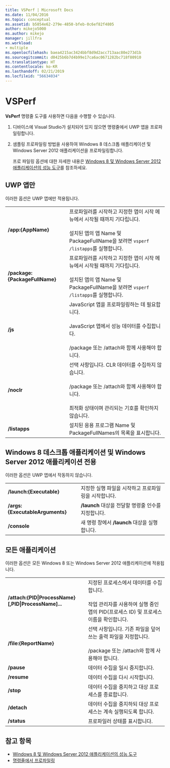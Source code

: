 ```yaml
---
title: VSPerf | Microsoft Docs
ms.date: 11/04/2016
ms.topic: conceptual
ms.assetid: b5854e62-279e-4850-bfeb-0c6ef82f4805
author: mikejo5000
ms.author: mikejo
manager: jillfra
ms.workload:
- multiple
ms.openlocfilehash: baea4215ac3424bbf8d9d2acc713aac80e273d1b
ms.sourcegitcommit: d0425b6b7d4b99e17ca6ac0671282bc718f80910
ms.translationtype: HT
ms.contentlocale: ko-KR
ms.lasthandoff: 02/21/2019
ms.locfileid: "56634034"
---
```

# <a name="vsperf"></a>VSPerf
**VsPerf** 명령줄 도구를 사용하면 다음을 수행할 수 있습니다.

1. 디바이스에 Visual Studio가 설치되어 있지 않으면 명령줄에서 UWP 앱을 프로파일링합니다.

2. 샘플링 프로파일링 방법을 사용하여 Windows 8 데스크톱 애플리케이션 및 Windows Server 2012 애플리케이션을 프로파일링합니다.

   프로 파일링 옵션에 대한 자세한 내용은 [Windows 8 및 Windows Server 2012 애플리케이션의 성능 도구](../profiling/performance-tools-on-windows-8-and-windows-server-2012-applications.md)를 참조하세요.

## <a name="uwp-apps-only"></a>UWP 앱만
 이러한 옵션은 UWP 앱에만 적용됩니다.

|||
|-|-|
|**/app:{AppName}**|프로파일러를 시작하고 지정한 앱이 시작 메뉴에서 시작될 때까지 기다립니다.<br /><br /> 설치된 앱의 앱 Name 및 PackageFullName을 보려면 `vsperf /listapps`를 실행합니다.|
|**/package:{PackageFullName}**|프로파일러를 시작하고 지정한 앱이 시작 메뉴에서 시작될 때까지 기다립니다.<br /><br /> 설치된 앱의 앱 Name 및 PackageFullName을 보려면 `vsperf /listapps`를 실행합니다.|
|**/js**|JavaScript 앱을 프로파일링하는 데 필요합니다.<br /><br /> JavaScript 앱에서 성능 데이터를 수집합니다.<br /><br /> /package 또는 /attach와 함께 사용해야 합니다.|
|**/noclr**|선택 사항입니다. CLR 데이터를 수집하지 않습니다.<br /><br /> /package 또는 /attach와 함께 사용해야 합니다.<br /><br /> 최적화 상태이며 관리되는 기호를 확인하지 않습니다.|
|**/listapps**|설치된 응용 프로그램 Name 및 PackageFullNames의 목록을 표시합니다.|

## <a name="windows-8-desktop-applications-and-windows-server-2012-applications-only"></a>Windows 8 데스크톱 애플리케이션 및 Windows Server 2012 애플리케이션 전용
 이러한 옵션은 UWP 앱에서 작동하지 않습니다.

|||
|-|-|
|**/launch:{Executable}**|지정한 실행 파일을 시작하고 프로파일링을 시작합니다.|
|**/args:{ExecutableArguments}**|**/launch** 대상을 전달할 명령줄 인수를 지정합니다.|
|**/console**|새 명령 창에서 **/launch** 대상을 실행합니다.|

## <a name="all-applications"></a>모든 애플리케이션
 이러한 옵션은 모든 Windows 8 또는 Windows Server 2012 애플리케이션에 적용됩니다.

|||
|-|-|
|**/attach:{PID&#124;ProcessName}[,PID&#124;ProcessName]...**|지정된 프로세스에서 데이터를 수집합니다.<br /><br /> 작업 관리자를 사용하여 실행 중인 앱의 PID(프로세스 ID) 및 프로세스 이름을 확인합니다.|
|**/file:{ReportName}**|선택 사항입니다. 기존 파일을 덮어쓰는 출력 파일을 지정합니다.<br /><br /> /package 또는 /attach와 함께 사용해야 합니다.|
|**/pause**|데이터 수집을 일시 중지합니다.|
|**/resume**|데이터 수집을 다시 시작합니다.|
|**/stop**|데이터 수집을 중지하고 대상 프로세스를 종료합니다.|
|**/detach**|데이터 수집을 중지하되 대상 프로세스는 계속 실행되도록 합니다.|
|**/status**|프로파일러 상태를 표시합니다.|

## <a name="see-also"></a>참고 항목
- [Windows 8 및 Windows Server 2012 애플리케이션의 성능 도구](../profiling/performance-tools-on-windows-8-and-windows-server-2012-applications.md)
- [명령줄에서 프로파일링](../profiling/using-the-profiling-tools-from-the-command-line.md)